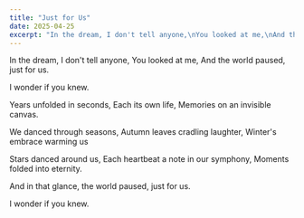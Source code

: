 ```yaml
---
title: "Just for Us"
date: 2025-04-25
excerpt: "In the dream, I don't tell anyone,\nYou looked at me,\nAnd the world paused,\njust for us."
---
```


In the dream, I don't tell anyone,
You looked at me,
And the world paused, 
just for us.

I wonder if you knew.

Years unfolded in seconds,
Each its own life,
Memories on an invisible canvas.

We danced through seasons,
Autumn leaves cradling laughter,
Winter's embrace warming us

Stars danced around us,
Each heartbeat a note in our symphony,
Moments folded into eternity.

And in that glance, 
the world paused,
just for us.

I wonder if you knew.